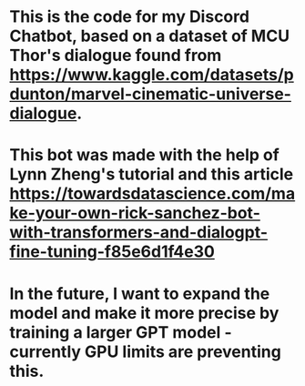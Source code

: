 # This is the code for my Discord Chatbot, based on a dataset of MCU Thor's dialogue found from https://www.kaggle.com/datasets/pdunton/marvel-cinematic-universe-dialogue.
# This bot was made with the help of Lynn Zheng's tutorial and this article https://towardsdatascience.com/make-your-own-rick-sanchez-bot-with-transformers-and-dialogpt-fine-tuning-f85e6d1f4e30
# In the future, I want to expand the model and make it more precise by training a larger GPT model - currently GPU limits are preventing this.


